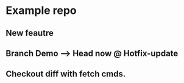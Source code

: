 # Example repo

## New feautre
## Branch Demo --> Head now @ Hotfix-update

## Checkout diff with fetch cmds.